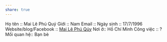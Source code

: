 ```yaml
---
share: true
---
```

Họ tên :: Mai Lê Phú Quý
Giới :: Nam
Email :: 
Ngày sinh :: 17/7/1996
Website/blog/Facebook :: [Mai Lê Phú Qúy](https://www.facebook.com/phuquy.maile)
Nơi ở:: Hồ Chí Minh
Công việc :: ?
Mối quan hệ:: Bạn bè